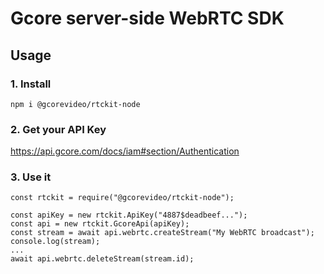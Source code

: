 # Gcore server-side WebRTC SDK

## Usage

### 1. Install

```
npm i @gcorevideo/rtckit-node
```

### 2. Get your API Key

https://api.gcore.com/docs/iam#section/Authentication


### 3. Use it

```
const rtckit = require("@gcorevideo/rtckit-node");

const apiKey = new rtckit.ApiKey("4887$deadbeef...");
const api = new rtckit.GcoreApi(apiKey);
const stream = await api.webrtc.createStream("My WebRTC broadcast");
console.log(stream);
...
await api.webrtc.deleteStream(stream.id);
```
